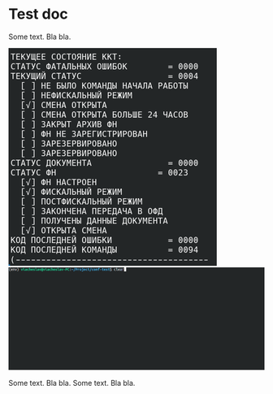 # Test doc

Some text. Bla bla.

![](/doc/20231020_163926.png)
![](/doc/2022-03-13_18-44.gif)

Some text. Bla bla.
Some text. Bla bla.
